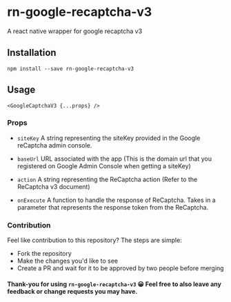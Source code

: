 # rn-google-recaptcha-v3
A react native wrapper for google recaptcha v3

## Installation
```
npm install --save rn-google-recaptcha-v3
```

## Usage
```
<GoogleCaptchaV3 {...props} />
```

### Props

* `siteKey` A string representing the siteKey provided in the Google reCaptcha admin console.

* `baseUrl` URL associated with the app (This is the domain url that you registered on Google Admin Console when getting a siteKey)

* `action` A string representing the ReCaptcha action (Refer to the ReCaptcha v3 document)

* `onExecute` A function to handle the response of ReCaptcha. Takes in a parameter that represents the
response token from the ReCaptcha.

### Contribution

Feel like contribution to this repository? The steps are simple:
* Fork the repository
* Make the changes you'd like to see
* Create a PR and wait for it to be approved by two people before merging

#### Thank-you for using `rn-google-recaptcha-v3` 😀 Feel free to also leave any feedback or change requests you may have.